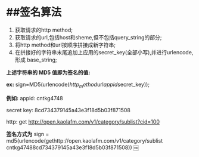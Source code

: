 ##签名算法
===

1. 获取请求的http method;2. 获取请求的url,包括host和sheme,但不包括query_string的部分;3. 将http method和url按顺序拼接成新字符串;4. 在拼接好的字符串末尾追加上应用的secret_key(全部小写),并进行urlencode, 形成 base_string;
**上述字符串的 MD5 值即为签名的值:****ex:** sign=MD5(urlencode($http_method$url$appid$secret_key));
**例如:**appid: cntkg4748
secret key: 8cd734379145a43e3f18d5b03f871508
http: get http://open.kaolafm.com/v1/category/sublist?cid=100
**签名方式为** sign = md5(urlencode(gethttp://open.kaolafm.com/v1/category/sublist cntkg47488cd734379145a43e3f18d5b03f871508))￼
